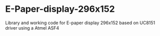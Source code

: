 # E-Paper-display-296x152
Library and working code for E-paper display 296x152 based on UC8151 driver using a Atmel ASF4
